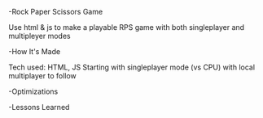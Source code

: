 -Rock Paper Scissors Game

Use html & js to make a playable RPS game with both singleplayer and multipleyer modes

-How It's Made

Tech used: HTML, JS 
Starting with singleplayer mode (vs CPU) with local multiplayer to follow

-Optimizations

-Lessons Learned
